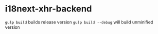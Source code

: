 # i18next-xhr-backend


`gulp build` builds release version
`gulp build --debug` will build unminified version
